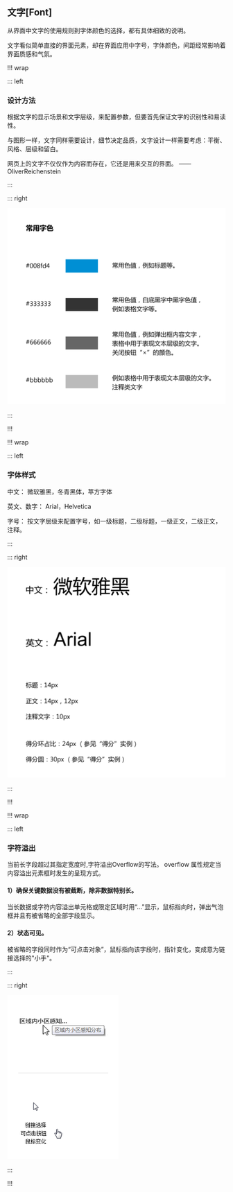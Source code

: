 ## 文字[Font] ##

从界面中文字的使用规则到字体颜色的选择，都有具体细致的说明。

文字看似简单直接的界面元素，却在界面应用中字号，字体颜色，间距经常影响着界面质感和气氛。

!!! wrap

::: left

### 设计方法

根据文字的显示场景和文字层级，来配置参数，但要首先保证文字的识别性和易读性。

与图形一样，文字同样需要设计，细节决定品质，文字设计一样需要考虑：平衡、风格、层级和留白。

网页上的文字不仅仅作为内容而存在，它还是用来交互的界面。  ——  OliverReichenstein

:::

::: right

![](../imgs/组件/文字/img_text_01.png)

:::

!!!

!!! wrap

::: left

### 字体样式

中文： 微软雅黑，冬青黑体，苹方字体

英文、数字： Arial，Helvetica

字号： 按文字层级来配置字号，如一级标题，二级标题，一级正文，二级正文，注释。

:::

::: right

![](../imgs/组件/文字/img_text_04.png)

:::

!!!

!!! wrap

::: left

### 字符溢出

当前长字段超过其指定宽度时,字符溢出Overflow的写法。 overflow 属性规定当内容溢出元素框时发生的呈现方式。

#### 1）确保关键数据没有被截断，除非数据特别长。

当长数据或字符内容溢出单元格或限定区域时用“…”显示，鼠标指向时，弹出气泡框并且有被省略的全部字段显示。 

#### 2）状态可见。

被省略的字段同时作为“可点击对象”，鼠标指向该字段时，指针变化，变成意为链接选择的"小手"。

:::

::: right

![](../imgs/组件/文字/img_text_02.png)

:::

!!!
